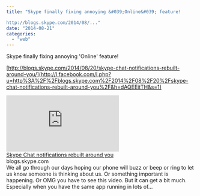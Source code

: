 ```yaml
---
title: "Skype finally fixing annoying &#039;Online&#039; feature!

http://blogs.skype.com/2014/08/..."
date: "2014-08-21"
categories: 
  - "web"
---
```


Skype finally fixing annoying 'Online' feature!  
  
[http://blogs.skype.com/2014/08/20/skype-chat-notifications-rebuilt-around-you/](http://l.facebook.com/l.php?u=http%3A%2F%2Fblogs.skype.com%2F2014%2F08%2F20%2Fskype-chat-notifications-rebuilt-around-you%2F&h=dAQEEitTH&s=1)  
  
[![](https://fbexternal-a.akamaihd.net/safe_image.php?d=AQBz2JnPF9EHpg-S&w=158&h=158&url=http%3A%2F%2Fs0.wp.com%2Fwp-content%2Fthemes%2Fvip%2Fskype-main%2Fassets%2Fimages%2Flogo.png%3Fm%3D1395992905g)](http://l.facebook.com/l.php?u=http%3A%2F%2Fblogs.skype.com%2F2014%2F08%2F20%2Fskype-chat-notifications-rebuilt-around-you%2F&h=xAQH_jRWA&s=1)  
[Skype Chat notifications rebuilt around you](http://l.facebook.com/l.php?u=http%3A%2F%2Fblogs.skype.com%2F2014%2F08%2F20%2Fskype-chat-notifications-rebuilt-around-you%2F&h=JAQFfS-za&s=1)  
blogs.skype.com  
We all go through our days hoping our phone will buzz or beep or ring to let us know someone is thinking about us. Or something important is happening. Or OMG you have to see this video. But it can get a bit much. Especially when you have the same app running in lots of…
